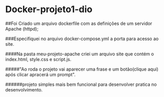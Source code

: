 # Docker-projeto1-dio

##Foi Criado um arquivo dockerfile com as definições de um servidor Apache (httpd);

###Especifiquei no arquivo docker-compose.yml a porta para acesso ao site.

####Na pasta meu-projeto-apache criei um arquivo site que contém o index.html, style.css e script.js.

#####"Ao roda o projeto vai aparecer uma frase e um botão(clique aqui) após clicar apracerá um prompt".

######projeto simples mais bem funcional para desenvolver pratica no desenvolvimento.
